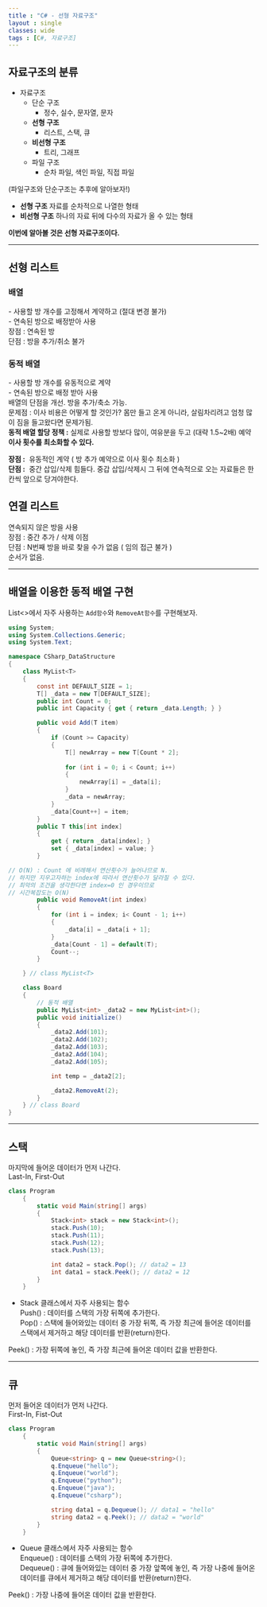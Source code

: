 ```yaml
---
title : "C# - 선형 자료구조"
layout : single
classes: wide
tags : [C#, 자료구조]
---
```


## 자료구조의 분류

- 자료구조
  - 단순 구조
    - 정수, 실수, 문자열, 문자
  - **선형 구조**
    - 리스트, 스택, 큐
  - **비선형 구조**
    - 트리, 그래프
  - 파일 구조
    - 순차 파일, 색인 파일, 직접 파일

(파일구조와 단순구조는 추후에 알아보자!)

- **선형 구조**
  자료를 순차적으로 나열한 형태 
- **비선형 구조**
  하나의 자료 뒤에 다수의 자료가 올 수 있는 형태  

**이번에 알아볼 것은 선형 자료구조이다.**


-----
## 선형 리스트  

### 배열  

  \- 사용할 방 개수를 고정해서 계약하고 (절대 변경 불가)  
  \- 연속된 방으로 배정받아 사용  
  장점 : 연속된 방  
  단점 : 방을 추가/취소 불가  

### 동적 배열  

  \- 사용할 방 개수를 유동적으로 계약  
  \- 연속된 방으로 배정 받아 사용  
  배열의 단점을 개선. 방을 추가/축소 가능.  
  문제점 : 이사 비용은 어떻게 할 것인가? 몸만 들고 온게 아니라, 살림차리려고 엄청 많이 짐을 들고왔다면 문제가됨.  
  **동적 배열 할당 정책 :**
  	실제로 사용할 방보다 많이, 여유분을 두고 (대략 1.5~2배) 예약  
  **이사 횟수를 최소화할 수 있다.**
    
  **장점 :** 
  ​	유동적인 계약 ( 방 추가 예약으로 이사 횟수 최소화 )  
  **단점 :** 
  ​	중간 삽입/삭제 힘들다. 중갑 삽입/삭제시 그 뒤에 연속적으로 	오는 자료들은 한칸씩 앞으로 당겨야한다.

## 연결 리스트

  연속되지 않은 방을 사용  
  장점 : 중간 추가 / 삭제 이점  
  단점 : N번째 방을 바로  찾을 수가 없음 ( 임의 접근 불가 )  
  순서가 없음.  

---

## 배열을 이용한 동적 배열 구현  

List<>에서 자주 사용하는 `Add함수`와 `RemoveAt함수`를 구현해보자.

```cs
using System;
using System.Collections.Generic;
using System.Text;

namespace CSharp_DataStructure
{
    class MyList<T>
    {
        const int DEFAULT_SIZE = 1; 
        T[] _data = new T[DEFAULT_SIZE]; 
        public int Count = 0; 
        public int Capacity { get { return _data.Length; } }

        public void Add(T item)
        {
            if (Count >= Capacity)
            {
                T[] newArray = new T[Count * 2]; 
                
                for (int i = 0; i < Count; i++)
                {         
                    newArray[i] = _data[i];
                }
                _data = newArray;
            }
            _data[Count++] = item;
        }
        public T this[int index]
        {
            get { return _data[index]; }
            set { _data[index] = value; }
        }

// O(N) : Count 에 비례해서 연산횟수가 늘어나므로 N.
// 하지만 지우고자하는 index에 따라서 연산횟수가 달라질 수 있다.
// 최악의 조건을 생각한다면 index=0 인 경우이므로 
// 시간복잡도는 O(N)
        public void RemoveAt(int index)
        {
            for (int i = index; i< Count - 1; i++)
            {
                _data[i] = _data[i + 1];
            }
            _data[Count - 1] = default(T);
            Count--;
        }

    } // class MyList<T>

    class Board
    {	      
        // 동적 배열
        public MyList<int> _data2 = new MyList<int>();      
        public void initialize()
        {
            _data2.Add(101);
            _data2.Add(102);
            _data2.Add(103);
            _data2.Add(104);
            _data2.Add(105);

            int temp = _data2[2];

            _data2.RemoveAt(2);
        }
    } // class Board
}

```


---

## 스택  
마지막에 들어온 데이터가 먼저 나간다.  
Last-In, First-Out  
  
```cs
class Program
    {
        static void Main(string[] args)
        {
            Stack<int> stack = new Stack<int>();
            stack.Push(10);
            stack.Push(11);
            stack.Push(12);
            stack.Push(13);

            int data2 = stack.Pop(); // data2 = 13
            int data1 = stack.Peek(); // data2 = 12
        }
    }
```

* Stack<T> 클래스에서 자주 사용되는 함수  
Push() : 데이터를 스택의 가장 뒤쪽에 추가한다.  
Pop() : 스택에 들어와있는 데이터 중 가장 뒤쪽, 즉 가장 최근에 들어온 데이터를  
스택에서 제거하고 해당 데이터를 반환(return)한다.  
  
Peek() : 가장 뒤쪽에 놓인, 즉 가장 최근에 들어온 데이터 값을 반환한다.  

---


## 큐  
먼저 들어온 데이터가 먼저 나간다.  
First-In, Fist-Out  
  
```cs
class Program
    {
        static void Main(string[] args)
        {
            Queue<string> q = new Queue<string>();
            q.Enqueue("hello");
            q.Enqueue("world");
            q.Enqueue("python");
            q.Enqueue("java");
            q.Enqueue("csharp");

            string data1 = q.Dequeue(); // data1 = "hello"
            string data2 = q.Peek(); // data2 = "world"
        }
    }
```

* Queue<T> 클래스에서 자주 사용되는 함수  
Enqueue() : 데이터를 스택의 가장 뒤쪽에 추가한다.  
Dequeue() : 큐에 들어와있는 데이터 중 가장 앞쪽에 놓인, 즉 가장 나중에 들어온  
데이터를 큐에서 제거하고 해당 데이터를 반환(return)한다.  
  
Peek() : 가장 나중에 들어온 데이터 값을 반환한다.  